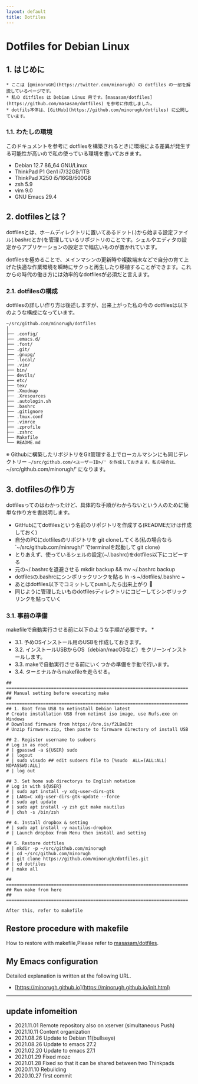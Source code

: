 ```yaml
---
layout: default
title: Dotfiles
---
```


# Dotfiles for Debian Linux

## 1. はじめに
```note
* ここは [@minoruGH](https://twitter.com/minorugh) の dotfiles の一部を解説しているページです。
* 私の ditfiles は Debian Linux 用です。[masasam/dotfiles](https://github.com/masasam/dotfiles) を参考に作成しました。
* dotfils本体は、[GitHub](https://github.com/minorugh/dotfiles) に公開しています。

```
### 1.1. わたしの環境
このドキュメントを参考に dotfilesを構築されるときに環境による差異が発生する可能性が高いので私の使っている環境を書いておきます。

* Debian 12.7  86_64 GNU/Linux
* ThinkPad P1 Gen1 i7/32GB/1TB
* ThinkPad X250 i5/16GB/500GB
* zsh 5.9
* vim 9.0
* GNU Emacs 29.4

## 2. dotfilesとは？
dotfilesとは、ホームディレクトリに置いてあるドット(.)から始まる設定ファイル(.bashrcとか)を管理しているリポジトリのことです。シェルやエディタの設定からアプリケーションの設定まで幅広いものが置かれています。

dotfilesを極めることで、メインマシンの更新時や複数端末などで自分の育て上げた快適な作業環境を瞬時にサクっと再生したり移植することができます。これからの時代の働き方には効率的なdotfilesが必須だと言えます。

### 2.1. dotfilesの構成
dotfilesの詳しい作り方は後述しますが、出来上がった私の今の dotfilesは以下のような構成になっています。

```codesession
~/src/github.com/minorugh/dotfiles
│
├── .config/
├── .emacs.d/
├── .font/
├── .git/
├── .gnupg/
├── .local/
├── .vim/
├── bin/
├── devils/
├── etc/
├── tex/
├── .Xmodmap
├── .Xresources
├── .autologin.sh
├── .bashrc
├── .gitignore
├── .tmux.conf
├── .vimrce
├── .zprofile
├── .zshrc
├── Makefile
└── README.md

```
※ Githubに構築したリポジトリをGit管理する上でローカルマシンにも同じデレクトリー `~/src/github.com/<ユーザーID>/' を作成しておきます。私の場合は、`~/src/github.com/minorugh/' になります。


## 3. dotfilesの作り方
dotfilesってのはわかったけど、具体的な手順がわからないという人のために簡単な作り方を書説明します。

* GitHubにてdotfilesという名前のリポジトリを作成する(READMEだけは作成しておく)
* 自分のPCにdotfilesのリポジトリを git cloneしてくる(私の場合なら `~/src/github.com/minrugh/' でterminalを起動して git clone)
* とりあえず、使っているシェルの設定(~/.bashrc)をdotfiles以下にコピーする
* 元の~/.bashrcを退避させる mkdir backup && mv ~/.bashrc backup
* dotfilesの.bashrcにシンボリックリンクを貼る ln -s ~/dotfiles/.bashrc ~
* あとはdotfiles以下でコミットしてpushしたら出来上がり :tada:
* 同じように管理したいものdotfilesディレクトリにコピーしてシンボリックリンクを貼っていく

### 3.1. 事前の準備
makefileで自動実行させる前に以下のような手順が必要です。
* 
* 3.1. 予めOSインストール用のUSBを作成しておきます。
* 3.2. インストールUSBからOS（debian/macOSなど）をクリーンインストールします。
* 3.3. makeで自動実行させる前にいくつかの準備を手動で行います。
* 3.4. ターミナルからmakefileを走らせる。

```
## =====================================================================
## Manual setting before executing make
## =====================================================================
## 1. Boot from USB to netinstall Debian latest
# Create installation USB from netinst iso image, use Rufs.exe on Windows
# Download firmware from https://bre.is/f2LBmD3t
# Unzip firmware.zip, then paste to firmware directory of install USB

## 2. Register username to sudoers
# Log in as root
# | gpasswd -a ${USER} sudo
# | logout
# | sudo visudo ## edit sudoers file to [%sudo  ALL=(ALL:ALL) NOPASSWD:ALL]
# | log out

## 3. Set home sub directorys to English notation
# Log in with ${USER}
# | sudo apt install -y xdg-user-dirs-gtk
# | LANG=C xdg-user-dirs-gtk-update --force
# | sudo apt update
# | sudo apt install -y zsh git make nautilus
# | chsh -s /bin/zsh

## 4. Install dropbox & setting
# | sudo apt install -y nautilus-dropbox
# | Launch dropbox from Menu then install and setting

## 5. Restore dotfiles
# | mkdir -p ~/src/github.com/minorugh
# | cd ~/src/github.com/minorugh
# | git clone https://github.com/minorugh/dotfiles.git
# | cd dotfiles
# | make all

## =====================================================================
## Run make from here
## =====================================================================

After this, refer to makefile
```

## Restore procedure with makefile
How to restore with makefile,Please refer to 
[masasam/dotfiles](https://github.com/masasam/dotfiles). 

## My Emacs configuration 
Detailed explanation is written at the following URL.

* [https://minorugh.github.io](https://minorugh.github.io/init.html) 

----

## update infomeition
* 2021.11.01 Remote repository also on xserver (simultaneous Push)
* 2021.10.11 Content organization
* 2021.08.26 Update to Debian 11(bullseye)
* 2021.08.26 Update to emacs 27.2
* 2021.02.20 Update to emacs 27.1
* 2021.01.29 Fixed mozc
* 2021.01.28 Fixed so that it can be shared between two Thinkpads
* 2020.11.10 Rebuilding
* 2020.10.27 first commit
